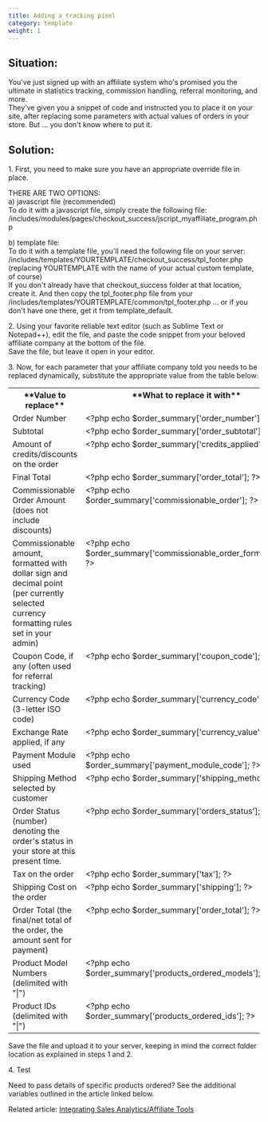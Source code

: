 ```yaml
---
title: Adding a tracking pixel 
category: template
weight: 1
---
```



## Situation:

You've just signed up with an affiliate system who's promised you the ultimate in statistics tracking, commission handling, referral monitoring, and more.  
They've given you a snippet of code and instructed you to place it on your site, after replacing some parameters with actual values of orders in your store. But ... you don't know where to put it.  

## Solution:

1\. First, you need to make sure you have an appropriate override file in place.  

THERE ARE TWO OPTIONS:  
a) javascript file (recommended)  
To do it with a javascript file, simply create the following file:  
/includes/modules/pages/checkout_success/jscript_myaffiliate_program.php  

b) template file:  
To do it with a template file, you'll need the following file on your server: /includes/templates/YOURTEMPLATE/checkout_success/tpl_footer.php (replacing YOURTEMPLATE with the name of your actual custom template, of course)  
If you don't already have that checkout_success folder at that location, create it. And then copy the tpl_footer.php file from your /includes/templates/YOURTEMPLATE/common/tpl_footer.php ... or if you don't have one there, get it from template_default.  

2\. Using your favorite reliable text editor (such as Sublime Text or Notepad++), edit the file, and paste the code snippet from your beloved affiliate company at the bottom of the file.  
Save the file, but leave it open in your editor.  

3\. Now, for each parameter that your affiliate company told you needs to be replaced dynamically, substitute the appropriate value from the table below:  

<div class="cms_table">

<table class="cms_table">

<tbody>

<tr valign="top" class="cms_table_tr">

<th width="300" class="cms_table_th">**Value to replace**</th>

<th class="cms_table_th">**What to replace it with**</th>

</tr>

<tr valign="top" class="cms_table_tr">

<td class="cms_table_td">Order Number</td>

<td class="cms_table_td">&lt;?php echo $order_summary['order_number']; ?&gt;</td>

</tr>

<tr valign="top" class="cms_table_tr">

<td class="cms_table_td">Subtotal</td>

<td class="cms_table_td">&lt;?php echo $order_summary['order_subtotal']; ?&gt;</td>

</tr>

<tr valign="top" class="cms_table_tr">

<td class="cms_table_td">Amount of credits/discounts on the order</td>

<td class="cms_table_td">&lt;?php echo $order_summary['credits_applied']; ?&gt;</td>

</tr>

<tr valign="top" class="cms_table_tr">

<td class="cms_table_td">Final Total</td>

<td class="cms_table_td">&lt;?php echo $order_summary['order_total']; ?&gt;</td>

</tr>

<tr valign="top" class="cms_table_tr">

<td class="cms_table_td">Commissionable Order Amount (does not include discounts)</td>

<td class="cms_table_td">&lt;?php echo $order_summary['commissionable_order']; ?&gt;</td>

</tr>

<tr valign="top" class="cms_table_tr">

<td class="cms_table_td">Commissionable amount, formatted with dollar sign and decimal point (per currently selected currency formatting rules set in your admin)</td>

<td class="cms_table_td">&lt;?php echo $order_summary['commissionable_order_formatted']; ?&gt;</td>

</tr>

<tr valign="top" class="cms_table_tr">

<td class="cms_table_td">Coupon Code, if any (often used for referral tracking)</td>

<td class="cms_table_td">&lt;?php echo $order_summary['coupon_code']; ?&gt;</td>

</tr>

<tr valign="top" class="cms_table_tr">

<td class="cms_table_td">Currency Code (3-letter ISO code)</td>

<td class="cms_table_td">&lt;?php echo $order_summary['currency_code']; ?&gt;</td>

</tr>

<tr valign="top" class="cms_table_tr">

<td class="cms_table_td">Exchange Rate applied, if any</td>

<td class="cms_table_td">&lt;?php echo $order_summary['currency_value']; ?&gt;</td>

</tr>

<tr valign="top" class="cms_table_tr">

<td class="cms_table_td">Payment Module used</td>

<td class="cms_table_td">&lt;?php echo $order_summary['payment_module_code']; ?&gt;</td>

</tr>

<tr valign="top" class="cms_table_tr">

<td class="cms_table_td">Shipping Method selected by customer</td>

<td class="cms_table_td">&lt;?php echo $order_summary['shipping_method']; ?&gt;</td>

</tr>

<tr valign="top" class="cms_table_tr">

<td class="cms_table_td">Order Status (number) denoting the order's status in your store at this present time.</td>

<td class="cms_table_td">&lt;?php echo $order_summary['orders_status']; ?&gt;</td>

</tr>

<tr valign="top" class="cms_table_tr">

<td class="cms_table_td">Tax on the order</td>

<td class="cms_table_td">&lt;?php echo $order_summary['tax']; ?&gt;</td>

</tr>

<tr valign="top" class="cms_table_tr">

<td class="cms_table_td">Shipping Cost on the order</td>

<td class="cms_table_td">&lt;?php echo $order_summary['shipping']; ?&gt;</td>

</tr>

<tr valign="top" class="cms_table_tr">

<td class="cms_table_td">Order Total (the final/net total of the order, the amount sent for payment)</td>

<td class="cms_table_td">&lt;?php echo $order_summary['order_total']; ?&gt;</td>

</tr>

<tr valign="top" class="cms_table_tr">

<td class="cms_table_td">Product Model Numbers (delimited with "|")</td>

<td class="cms_table_td">&lt;?php echo $order_summary['products_ordered_models']; ?&gt;</td>

</tr>

<tr valign="top" class="cms_table_tr">

<td class="cms_table_td">Product IDs (delimited with "|")</td>

<td class="cms_table_td">&lt;?php echo $order_summary['products_ordered_ids']; ?&gt;</td>

</tr>

</tbody>

</table>

</div>

Save the file and upload it to your server, keeping in mind the correct folder location as explained in steps 1 and 2.  

4\. Test  

Need to pass details of specific products ordered? See the additional variables outlined in the article linked below.  

Related article: [Integrating Sales Analytics/Affiliate Tools](/user/orders/sales_analytics_affiliate_tools/)
